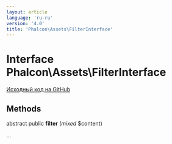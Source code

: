 ```yaml
---
layout: article
language: 'ru-ru'
version: '4.0'
title: 'Phalcon\Assets\FilterInterface'
---
```

# Interface **Phalcon\Assets\FilterInterface**

<a href="https://github.com/phalcon/cphalcon/tree/v4.0.0/phalcon/assets/filterinterface.zep" class="btn btn-default btn-sm">Исходный код на GitHub</a>

## Methods

abstract public **filter** (*mixed* $content)

...